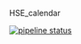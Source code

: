 HSE_calendar


[![pipeline status](https://gitlab.com/asciishell/hse-calendar/badges/master/pipeline.svg)](https://gitlab.com/asciishell/hse-calendar/commits/master)